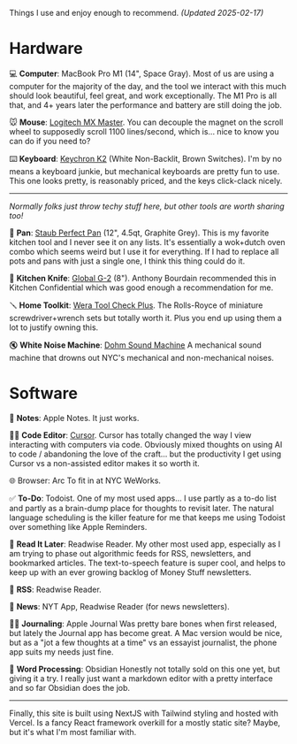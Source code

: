 Things I use and enjoy enough to recommend.
*(Updated 2025-02-17)*
# Hardware
💻 **Computer**: MacBook Pro M1 (14", Space Gray). 
Most of us are using a computer for the majority of the day, and the tool we interact with this much should look beautiful, feel great, and work exceptionally. The M1 Pro is all that, and 4+ years later the performance and battery are still doing the job. 

🐭 **Mouse**: [Logitech MX Master](https://www.logitech.com/en-us/products/mice/mx-master-3s.html).
You can decouple the magnet on the scroll wheel to supposedly scroll 1100 lines/second, which is... nice to know you can do if you need to?

⌨️ **Keyboard**: [Keychron K2](https://www.keychron.com/products/keychron-k2-wireless-mechanical-keyboard?variant=39900390686809) (White Non-Backlit, Brown Switches).
I'm by no means a keyboard junkie, but mechanical keyboards are pretty fun to use. This one looks pretty, is reasonably priced, and the keys click-clack nicely.

---
*Normally folks just throw techy stuff here, but other tools are worth sharing too!*

🥘 **Pan**: [Staub Perfect Pan](https://www.zwilling.com/us/staub-cast-iron---woks%2F-perfect-pans-12-inch-perfect-pan-graphite-grey-1312918/40511-462-0.html?cgid=our-brands_staub_cast-iron_woks-perfect-pans) (12", 4.5qt, Graphite Grey).
This is my favorite kitchen tool and I never see it on any lists. It's essentially a wok+dutch oven combo which seems weird but I use it for everything. If I had to replace all pots and pans with just a single one, I think this thing could do it.

🔪 **Kitchen Knife**: [Global G-2](https://www.globalcutleryusa.com/classic-g-2) (8").
Anthony Bourdain recommended this in Kitchen Confidential which was good enough a recommendation for me.

🪛 **Home Toolkit**: [Wera Tool Check Plus](https://products.wera.de/en/bits_holders_adaptors_and_sets_bit_sets_tool-checks_and_bit-checks_with_zyklop_mini_ratchet_tool-check_plus.html.html).
The Rolls-Royce of miniature screwdriver+wrench sets but totally worth it. Plus you end up using them a lot to justify owning this.

🔇 **White Noise Machine**: [Dohm Sound Machine](https://yogasleep.com/products/dohmclassic)
A mechanical sound machine that drowns out NYC's mechanical and non-mechanical noises.

# Software
📝 **Notes**: Apple Notes.
It just works.

🧑‍💻 **Code Editor**: [Cursor](https://www.cursor.com/).
Cursor has totally changed the way I view interacting with computers via code. Obviously mixed thoughts on using AI to code / abandoning the love of the craft... but the productivity I get using Cursor vs a non-assisted editor makes it so worth it.

🌐 Browser: Arc
To fit in at NYC WeWorks.

✅ **To-Do**: Todoist.
One of my most used apps... I use partly as a to-do list and partly as a brain-dump place for thoughts to revisit later. The natural language scheduling is the killer feature for me that keeps me using Todoist over something like Apple Reminders.

📑 **Read It Later**: Readwise Reader.
My other most used app, especially as I am trying to phase out algorithmic feeds for RSS, newsletters, and bookmarked articles. The text-to-speech feature is super cool, and helps to keep up with an ever growing backlog of Money Stuff newsletters.

📖 **RSS**: Readwise Reader.

📰 **News**: NYT App, Readwise Reader (for news newsletters).

✍🏼 **Journaling**: Apple Journal
Was pretty bare bones when first released, but lately the Journal app has become great. A Mac version would be nice, but as a "jot a few thoughts at a time" vs an essayist journalist, the phone app suits my needs just fine.

📜 **Word Processing**: Obsidian
Honestly not totally sold on this one yet, but giving it a try. I really just want a markdown editor with a pretty interface and so far Obsidian does the job.

---
Finally, this site is built using NextJS with Tailwind styling and hosted with Vercel. Is a fancy React framework overkill for a mostly static site? Maybe, but it's what I'm most familiar with.